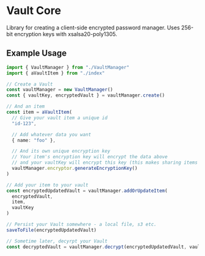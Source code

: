 # Vault Core

Library for creating a client-side encrypted password manager. Uses 256-bit encryption keys with xsalsa20-poly1305.

## Example Usage

```typescript
import { VaultManager } from "./VaultManager"
import { aVaultItem } from "./index"

// Create a Vault
const vaultManager = new VaultManager()
const { vaultKey, encryptedVault } = vaultManager.create()

// And an item
const item = aVaultItem(
  // Give your vault item a unique id
  "id-123",

  // Add whatever data you want
  { name: "foo" },

  // And its own unique encryption key
  // Your item's encryption key will encrypt the data above
  // and your vaultKey will encrypt this key (this makes sharing items with other people possible)
  vaultManager.encryptor.generateEncryptionKey()
)

// Add your item to your vault
const encryptedUpdatedVault = vaultManager.addOrUpdateItem(
  encryptedVault,
  item,
  vaultKey
)

// Persist your Vault somewhere - a local file, s3 etc.
saveToFile(encryptedUpdatedVault)

// Sometime later, decyrpt your Vault
const decryptedVault = vaultManager.decrypt(encryptedUpdatedVault, vaultKey)
```
